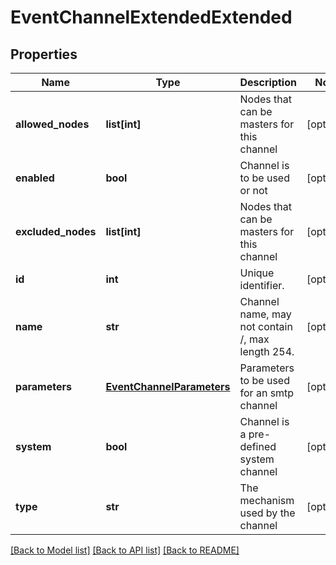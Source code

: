 # EventChannelExtendedExtended

## Properties
Name | Type | Description | Notes
------------ | ------------- | ------------- | -------------
**allowed_nodes** | **list[int]** | Nodes that can be masters for this channel | [optional] 
**enabled** | **bool** | Channel is to be used or not | [optional] 
**excluded_nodes** | **list[int]** | Nodes that can be masters for this channel | [optional] 
**id** | **int** | Unique identifier. | [optional] 
**name** | **str** | Channel name,  may not contain /, max length 254. | [optional] 
**parameters** | [**EventChannelParameters**](EventChannelParameters.md) | Parameters to be used for an smtp channel | [optional] 
**system** | **bool** | Channel is a pre-defined system channel | [optional] 
**type** | **str** | The mechanism used by the channel | [optional] 

[[Back to Model list]](../README.md#documentation-for-models) [[Back to API list]](../README.md#documentation-for-api-endpoints) [[Back to README]](../README.md)


